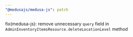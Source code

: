 ```yaml
---
"@medusajs/medusa-js": patch
---
```


fix(medusa-js): remove unnecessary `query` field in `AdminInventoryItemsResource.deleteLocationLevel` method
